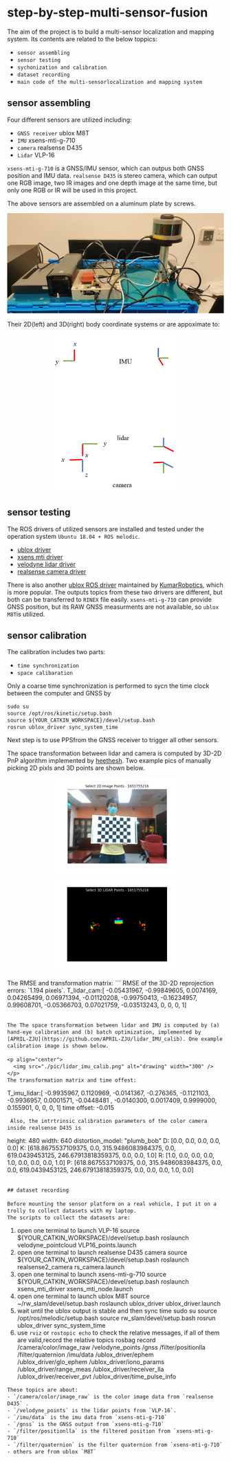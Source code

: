 # step-by-step-multi-sensor-fusion

The aim of the project is to build a multi-sensor localization and mapping system. Its contents are related to the below toppics:
- `sensor assembling`
- `sensor testing` 
- `sychonization and calibration`
- `dataset recording`
- `main code of the multi-sensorlocalization and mapping system`

## sensor assembling

Four different sensors are utilized including:
- `GNSS receiver` ublox M8T
- `IMU` xsens-mti-g-710
- `camera` realsense D435
- `Lidar` VLP-16

`xsens-mti-g-710` is a GNSS/IMU sensor, which can outpus both GNSS position and IMU data.  `realsense D435` is stereo camera, which can output one RGB image, two IR images and one depth image at the same time, but only one RGB or IR will be used in this project.

The above sensors are assembled on a aluminum plate by screws.

<p align="center">
  <img src="./pic/sensor-assembling.jpeg" alt="drawing" width="600"/>
</p>
Their 2D(left) and 3D(right) body coordinate systems or are appoximate to: 
<p align="center">
  <img src="./pic/3d-2d-sensors.png" alt="drawing" width="300" />
</p>

## sensor testing

The ROS drivers of utilized sensors are installed and tested under the operation system `Ubuntu 18.04 + ROS melodic`.
-  [ublox driver](https://github.com/HKUST-Aerial-Robotics/ublox_driver) 
-  [xsens mti driver](http://wiki.ros.org/xsens_mti_driver)
-  [velodyne lidar driver](http://wiki.ros.org/velodyne/Tutorials/Getting%20Started%20with%20the%20Velodyne%20VLP16)
-  [realsense camera driver](https://github.com/IntelRealSense/realsense-ros)

There is also another [ublox ROS driver](https://github.com/KumarRobotics/ublox) maintained by [KumarRobotics](https://github.com/KumarRobotics), which is more popular. The outputs topics from these two drivers are different, but both can be transferred to `RINEX` file easily. `xsens-mti-g-710` can provide GNSS position, but its RAW GNSS measurments are not available, so `ublox M8T`is utilized.

## sensor calibration

The calibration includes two parts: 
- `time synchronization`
- `space calibaration`

Only a coarse time synchronization is performed to sycn the time clock between the computer and GNSS by
```
sudo su
source /opt/ros/kinetic/setup.bash
source ${YOUR_CATKIN_WORKSPACE}/devel/setup.bash
rosrun ublox_driver sync_system_time
```
Next step is to use PPSfrom the GNSS receiver to trigger all other sensors.

The space transformation between lidar and camera is computed by 3D-2D PnP algorithm implemented by [heethesh](https://github.com/heethesh/lidar_camera_calibration). Two example pics of manually picking 2D pixls and 3D points are shown below.

<p align="center">
  <img src="./pic/cam_pixels.png" alt="drawing" width="300" />
  <img src="./pic/lidar_points.png" alt="drawing" width="300" />
</p>
The RMSE and transformation matrix:
```
RMSE of the 3D-2D reprojection errors: `1.194 pixels`. 
T_lidar_cam:[
-0.05431967, -0.99849605,  0.0074169, 0.04265499, 
0.06971394, -0.01120208, -0.99750413, -0.16234957,
0.99608701, -0.05366703,  0.07021759, -0.03513243,
0, 0, 0, 1]

```

The The space transformation between lidar and IMU is computed by (a) hand-eye calibration and (b) batch optimization, implemented by [APRIL-ZJU](https://github.com/APRIL-ZJU/lidar_IMU_calib). One example calibration image is shown below.

<p align="center">
  <img src="./pic/lidar_imu_calib.png" alt="drawing" width="300" />
</p>
The transformation matrix and time offest:
``` 
T_imu_lidar:[
-0.9935967, 0.1120969, -0.0141367, -0.276365, 
-0.1121103, -0.9936957, 0.0001571, -0.0448481 ,
-0.0140300, 0.0017409, 0.9999000, 0.155901,
0, 0, 0, 1]
time offset: -0.015
```
 Also, the intrtrinsic calibration parameters of the color camera inside realsense D435 is
 ```
height: 480
width: 640
distortion_model: "plumb_bob"
D: [0.0, 0.0, 0.0, 0.0, 0.0]
K: [618.8675537109375, 0.0, 315.9486083984375, 0.0, 619.0439453125, 246.67913818359375, 0.0, 0.0, 1.0]
R: [1.0, 0.0, 0.0, 0.0, 1.0, 0.0, 0.0, 0.0, 1.0]
P: [618.8675537109375, 0.0, 315.9486083984375, 0.0, 0.0, 619.0439453125, 246.67913818359375, 0.0, 0.0, 0.0, 1.0, 0.0]
 ```
 
 ## dataset recording
 
 Before mounting the sensor platform on a real vehicle, I put it on a trolly to collect datasets with my laptop.
 The scripts to collect the datasets are:
 ```
 1. open one terminal to launch VLP-16
    source ${YOUR_CATKIN_WORKSPACE}/devel/setup.bash
    roslaunch velodyne_pointcloud VLP16_points.launch
2. open one terminal to launch realsense D435 camera
   source ${YOUR_CATKIN_WORKSPACE}/devel/setup.bash
   roslaunch realsense2_camera rs_camera.launch
3. open one terminal to launch xsens-mti-g-710
   source ${YOUR_CATKIN_WORKSPACE}/devel/setup.bash
   roslaunch xsens_mti_driver xsens_mti_node.launch 
4. open one terminal to launch ublox M8T
   source ~/rw_slam/devel/setup.bash 
   roslaunch ublox_driver ublox_driver.launch
5. wait until the ublox output is stable and then sync time
   sudo su
   source /opt/ros/melodic/setup.bash
   source rw_slam/devel/setup.bash
   rosrun ublox_driver sync_system_time
6. use `rviz` or `rostopic echo` to check the relative messages, if all of them are valid,record the relative topics
   rosbag record /camera/color/image_raw /velodyne_points /gnss /filter/positionlla /filter/quaternion /imu/data /ublox_driver/ephem /ublox_driver/glo_ephem /ublox_driver/iono_params /ublox_driver/range_meas /ublox_driver/receiver_lla /ublox_driver/receiver_pvt /ublox_driver/time_pulse_info
 ```
 These topics are about:
 - `/camera/color/image_raw` is the color image data from `realsense D435` .
 - `/velodyne_points` is the lidar points from `VLP-16`.
 - `/imu/data` is the imu data from `xsens-mti-g-710`
 - `/gnss` is the GNSS output from `xsens-mti-g-710`
 - `/filter/positionlla` is the filtered position from `xsens-mti-g-710`
 - `/filter/quaternion` is the filter quaternion from `xsens-mti-g-710`
 - others are from ublox `M8T`
 
 
 
 
 

   














